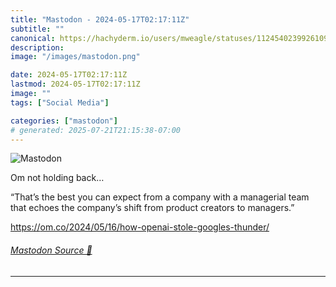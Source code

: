 ```yaml
---
title: "Mastodon - 2024-05-17T02:17:11Z"
subtitle: ""
canonical: https://hachyderm.io/users/mweagle/statuses/112454023992610920
description:
image: "/images/mastodon.png"

date: 2024-05-17T02:17:11Z
lastmod: 2024-05-17T02:17:11Z
image: ""
tags: ["Social Media"]

categories: ["mastodon"]
# generated: 2025-07-21T21:15:38-07:00
---
```

![Mastodon](/images/mastodon.png)

<p>Om not holding back…</p><p>“That’s the best you can expect from a company with a managerial team that echoes the company’s shift from product creators to managers.”</p><p><a href="https://om.co/2024/05/16/how-openai-stole-googles-thunder/" target="_blank" rel="nofollow noopener noreferrer" translate="no"><span class="invisible">https://</span><span class="ellipsis">om.co/2024/05/16/how-openai-st</span><span class="invisible">ole-googles-thunder/</span></a></p>


###### [Mastodon Source 🐘](https://hachyderm.io/@mweagle/112454023992610920)

___

